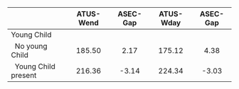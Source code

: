 
|                      |    ATUS-Wend |     ASEC-Gap |    ATUS-Wday |     ASEC-Gap |
| -------------------- | :----------: | :----------: | :----------: | :----------: |
| Young Child          |              |              |              |              |
| &nbsp;&nbsp;No young Child |       185.50 |         2.17 |       175.12 |         4.38 |
| &nbsp;&nbsp;Young Child present |       216.36 |        -3.14 |       224.34 |        -3.03 |

